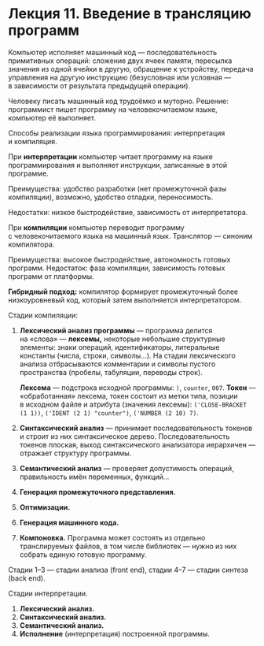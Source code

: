 Лекция 11. Введение в трансляцию программ
=========================================

Компьютер исполняет машинный код — последовательность примитивных операций:
сложение двух ячеек памяти, пересылка значения из одной ячейки в другую,
обращение к устройству, передача управления на другую инструкцию (безусловная
или условная — в зависимости от результата предыдущей операции).

Человеку писать машинный код трудоёмко и муторно. Решение: программист
пишет программу на человекочитаемом языке, компьютер её выполняет.

Способы реализации языка программирования: интерпретация и компиляция.

При **интерпретации** компьютер читает программу на языке программирования
и выполняет инструкции, записанные в этой программе.

Преимущества: удобство разработки (нет промежуточной фазы компиляции),
возможно, удобство отладки, переносимость.

Недостатки: низкое быстродействие, зависимость от интерпретатора.

При **компиляции** компьютер переводит программу с человекочитаемого языка
на машинный язык. Транслятор — синоним компилятора.

Преимущества: высокое быстродействие, автономность готовых программ.
Недостаток: фаза компиляции, зависимость готовых программ от платформы.

**Гибридный подход:** компилятор формирует промежуточный более
низкоуровневый код, который затем выполняется интерпретатором.


Стадии компиляции:

1. **Лексический анализ программы** — программа делится на «слова» — **лексемы,**
   некоторые небольшие структурные элементы: знаки операций, идентификаторы,
   литеральные константы (числа, строки, символы…). На стадии лексического
   анализа отбрасываются комментарии и символы пустого пространства (пробелы,
   табуляции, переводы строк).

   **Лексема** — подстрока исходной программы: `)`, `counter`, `007`.
   **Токен** — «обработанная» лексема, токен состоит из метки типа, позиции
   в исходном файле и атрибута (значения лексемы): `('CLOSE-BRACKET (1 1))`,
   `('IDENT (2 1) "counter")`, `('NUMBER (2 10) 7)`.

2. **Синтаксический анализ** — принимает последовательность токенов и строит
   из них синтаксическое дерево. Последовательность токенов плоская,
   выход синтаксического анализатора иерархичен — отражает структуру программы.

3. **Семантический анализ** — проверяет допустимость операций, правильность
   имён переменных, функций…

4. **Генерация промежуточного представления.**
5. **Оптимизации.**
6. **Генерация машинного кода.**
7. **Компоновка.** Программа может состоять из отдельно транслируемых файлов,
   в том числе библиотек — нужно из них собрать единую готовую программу.

Стадии 1–3 — стадии анализа (front end), стадии 4–7 — стадии синтеза (back end).

Стадии интерпретации.

1. **Лексический анализ.**
2. **Синтаксический анализ.**
3. **Семантический анализ.**
4. **Исполнение** (интерпретация) построенной программы.
